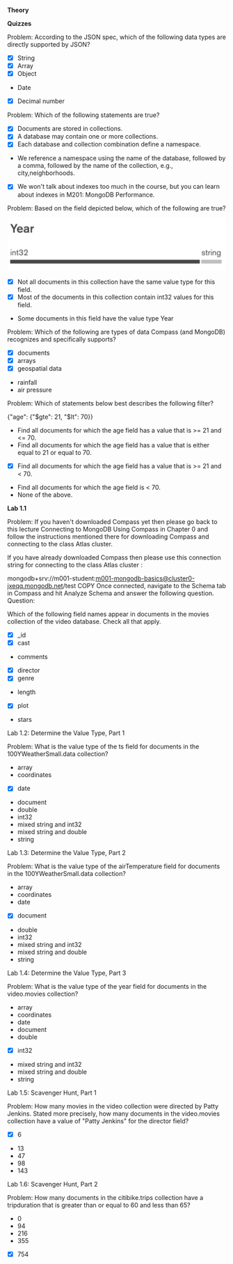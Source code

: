 **Theory**

**Quizzes**

Problem:
According to the JSON spec, which of the following data types are directly supported by JSON?

- [X] String
- [X] Array
- [X] Object
- Date
- [X] Decimal number

Problem:
Which of the following statements are true?

- [X] Documents are stored in collections.
- [X] A database may contain one or more collections.
- [X] Each database and collection combination define a namespace.
- We reference a namespace using the name of the database, followed by a comma, followed by the name of the collection, e.g., city,neighborhoods.
- [X] We won't talk about indexes too much in the course, but you can learn about indexes in M201: MongoDB Performance.

Problem:
Based on the field depicted below, which of the following are true?

![alt text](./Quiz01.png  "Problem")

- [X] Not all documents in this collection have the same value type for this field.
- [X] Most of the documents in this collection contain int32 values for this field.
- Some documents in this field have the value type Year

Problem:
Which of the following are types of data Compass (and MongoDB) recognizes and specifically supports?

- [X] documents
- [X] arrays
- [X] geospatial data
- rainfall
- air pressure

Problem:
Which of statements below best describes the following filter?

{"age": {"$gte": 21, "$lt": 70}}

- Find all documents for which the age field has a value that is >= 21 and <= 70.
- Find all documents for which the age field has a value that is either equal to 21 or equal to 70.
- [X] Find all documents for which the age field has a value that is >= 21 and < 70.
- Find all documents for which the age field is < 70.
- None of the above.

**Lab 1.1**

Problem:
If you haven't downloaded Compass yet then please go back to this lecture Connecting to MongoDB Using Compass in Chapter 0 and follow the instructions mentioned there for downloading Compass and connecting to the class Atlas cluster.

If you have already downloaded Compass then please use this connection string for connecting to the class Atlas cluster :

mongodb+srv://m001-student:m001-mongodb-basics@cluster0-jxeqq.mongodb.net/test
 COPY
Once connected, navigate to the Schema tab in Compass and hit Analyze Schema and answer the following question.
Question:

Which of the following field names appear in documents in the movies collection of the video database. Check all that apply.

- [X] _id
- [X] cast
- comments
- [X] director
- [X] genre
- length
- [X] plot
- stars

Lab 1.2: Determine the Value Type, Part 1

Problem:
What is the value type of the ts field for documents in the 100YWeatherSmall.data collection?

- array
- coordinates
- [X] date
- document
- double
- int32 
- mixed string and int32
- mixed string and double
- string

Lab 1.3: Determine the Value Type, Part 2

Problem:
What is the value type of the airTemperature field for documents in the 100YWeatherSmall.data collection?

- array
- coordinates
- date
- [X] document
- double
- int32
- mixed string and int32
- mixed string and double
- string

Lab 1.4: Determine the Value Type, Part 3

Problem:
What is the value type of the year field for documents in the video.movies collection?

- array
- coordinates
- date
- document
- double
- [X] int32
- mixed string and int32
- mixed string and double
- string

Lab 1.5: Scavenger Hunt, Part 1

Problem:
How many movies in the video collection were directed by Patty Jenkins. Stated more precisely, how many documents in the video.movies collection have a value of "Patty Jenkins" for the director field?

- [X] 6
- 13
- 47
- 98
- 143

Lab 1.6: Scavenger Hunt, Part 2

Problem:
How many documents in the citibike.trips collection have a tripduration that is greater than or equal to 60 and less than 65?

- 0
- 94
- 216
- 355
- [X] 754